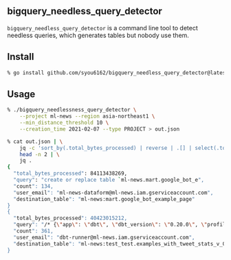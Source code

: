 ## bigquery_needless_query_detector
`bigquery_needless_query_detector` is a command line tool to detect needless queries, which generates tables but nobody use them. 

## Install

```sh
% go install github.com/syou6162/bigquery_needless_query_detector@latest
```

## Usage

```sh
% ./bigquery_needlessness_query_detector \
    --project ml-news --region asia-northeast1 \
    --min_distance_threshold 10 \
    --creation_time 2021-02-07 --type PROJECT > out.json

% cat out.json | \
    jq -c 'sort_by(.total_bytes_processed) | reverse | .[] | select(.total_bytes_processed > 0) | {"total_bytes_processed": .total_bytes_processed, "query": .query[0:50], "count": .count, "user_email": .user_email, "destination_table": .destination_table}' | \
    head -n 2 | \
    jq .
{
  "total_bytes_processed": 84113438269,
  "query": "create or replace table `ml-news.mart.google_bot_e",
  "count": 134,
  "user_email": "ml-news-dataform@ml-news.iam.gserviceaccount.com",
  "destination_table": "ml-news:mart.google_bot_example_page"
}
{
  "total_bytes_processed": 40423015212,
  "query": "/* {\"app\": \"dbt\", \"dbt_version\": \"0.20.0\", \"profil",
  "count": 361,
  "user_email": "dbt-runner@ml-news.iam.gserviceaccount.com",
  "destination_table": "ml-news:test_test.examples_with_tweet_stats_v_0_0_2"
}
```
